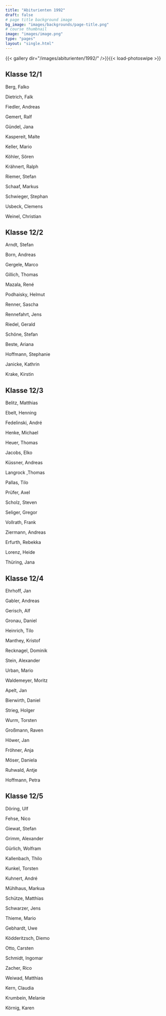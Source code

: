 ```yaml
---
title: "Abiturienten 1992"
draft: false
# page title background image
bg_image: "images/backgrounds/page-title.png"
# course thumbnail
image: "images/image.png"
type: "pages"
layout: "single.html"
---
```


{{< gallery dir="/images/abiturienten/1992/" />}}{{< load-photoswipe >}}

## Klasse 12/1

Berg, Falko

Dietrich, Falk

Fiedler, Andreas

Gemert, Ralf

Gündel, Jana

Kaspereit, Malte

Keller, Mario

Köhler, Sören

Krähnert, Ralph

Riemer, Stefan

Schaaf, Markus

Schwieger, Stephan

Usbeck, Clemens

Weinel, Christian



## Klasse 12/2

Arndt, Stefan

Born, Andreas

Gergele, Marco

Gillich, Thomas

Mazala, René

Podhaisky, Helmut

Renner, Sascha

Rennefahrt, Jens

Riedel, Gerald

Schöne, Stefan

Beste, Ariana

Hoffmann, Stephanie

Janicke, Kathrin

Krake, Kirstin



## Klasse 12/3

Belitz, Matthias

Ebelt, Henning

Fedelinski, André

Henke, Michael

Heuer, Thomas

Jacobs, Elko

Küssner, Andreas

Langrock ,Thomas

Pallas, Tilo

Prüfer, Axel

Scholz, Steven

Seliger, Gregor

Vollrath, Frank

Ziermann, Andreas

Erfurth, Rebekka

Lorenz, Heide

Thüring, Jana



## Klasse 12/4

Ehrhoff, Jan

Gabler, Andreas

Gerisch, Alf

Gronau, Daniel

Heinrich, Tilo

Manthey, Kristof

Recknagel, Dominik

Stein, Alexander

Urban, Mario

Waldemeyer, Moritz

Apelt, Jan

Bierwirth, Daniel

Strieg, Holger

Wurm, Torsten

Großmann, Raven

Höwer, Jan

Fröhner, Anja

Möser, Daniela

Ruhwald, Antje

Hoffmann, Petra



## Klasse 12/5

Döring, Ulf

Fehse, Nico

Giewat, Stefan

Grimm, Alexander

Gürlich, Wolfram

Kallenbach, Thilo

Kunkel, Torsten

Kuhnert, André

Mühlhaus, Markua

Schütze, Matthias

Schwarzer, Jens

Thieme, Mario

Gebhardt, Uwe

Ködderitzsch, Diemo

Otto, Carsten

Schmidt, Ingomar

Zacher, Rico

Weiwad, Matthias

Kern, Claudia

Krumbein, Melanie

Körnig, Karen
